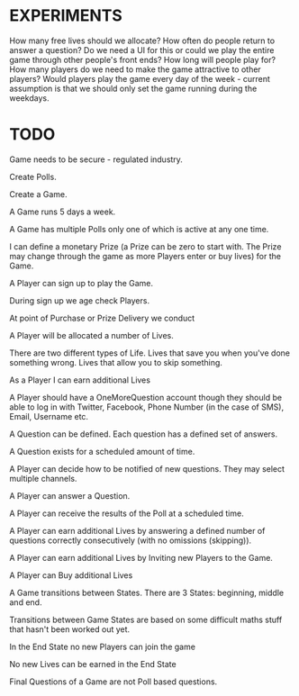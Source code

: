 EXPERIMENTS
====

How many free lives should we allocate?
How often do people return to answer a question?
Do we need a UI for this or could we play the entire game through other people's front ends?
How long will people play for?
How many players do we need to make the game attractive to other players?
Would players play the game every day of the week - current assumption is that we should only set the game running during the weekdays.

TODO
====

Game needs to be secure - regulated industry.

Create Polls.

Create a Game.

A Game runs 5 days a week.

A Game has multiple Polls only one of which is active at any one time.

I can define a monetary Prize (a Prize can be zero to start with. The Prize may change through the game as more Players enter or buy lives) for the Game.

A Player can sign up to play the Game.

During sign up we age check Players.

At point of Purchase or Prize Delivery we conduct 

A Player will be allocated a number of Lives.

There are two different types of Life. Lives that save you when you've done something wrong. Lives that allow you to skip something.

As a Player I can earn additional Lives

A Player should have a OneMoreQuestion account though they should be able to log in with Twitter, Facebook, Phone Number (in the case of SMS), Email, Username etc.

A Question can be defined. Each question has a defined set of answers.

A Question exists for a scheduled amount of time.

A Player can decide how to be notified of new questions. They may select multiple channels.

A Player can answer a Question.

A Player can receive the results of the Poll at a scheduled time.

A Player can earn additional Lives by answering a defined number of questions correctly consecutively (with no omissions (skipping)).

A Player can earn additional Lives by Inviting new Players to the Game.

A Player can Buy additional Lives

A Game transitions between States. There are 3 States: beginning, middle and end.

Transitions between Game States are based on some difficult maths stuff that hasn't been worked out yet.

In the End State no new Players can join the game

No new Lives can be earned in the End State

Final Questions of a Game are not Poll based questions.